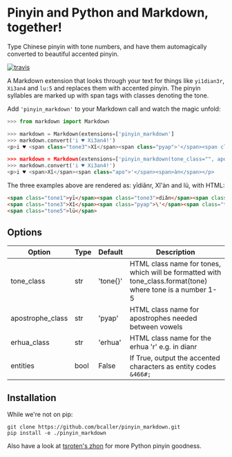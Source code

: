 # Pinyin and Python and Markdown, together!

Type Chinese pinyin with tone numbers, and have them automagically converted to beautiful accented pinyin.

[![travis](https://travis-ci.org/bcaller/pinyin_markdown.svg)](https://travis-ci.org/bcaller/pinyin_markdown)

A Markdown extension that looks through your text for things like `yi1dian3r`, `Xi3an4` and `lu:5` and replaces
them with accented pinyin. The pinyin syllables are marked up with span tags with classes denoting
the tone.

Add `'pinyin_markdown'` to your Markdown call and watch the magic unfold:

```python
>>> from markdown import Markdown

>>> markdown = Markdown(extensions=['pinyin_markdown']
>>> markdown.convert('i ♥ Xi3an4!')
<p>i ♥ <span class="tone3">Xǐ</span><span class="pyap">'</span><span class="tone4">àn</span></p>

>>> markdown = Markdown(extensions=['pinyin_markdown(tone_class="", apostrophe_class="apo")']
>>> markdown.convert('i ♥ Xi3an4!')
<p>i ♥ <span>Xǐ</span><span class="apo">'</span><span>àn</span></p>
```

The three examples above are rendered as:  yīdiǎnr, Xǐ'àn and lü, with HTML:

```html
<span class="tone1">yī</span><span class="tone3">diǎn</span><span class="erhua">r</span>
<span class="tone3">Xǐ</span><span class="pyap">\'</span><span class="tone4">àn</span>
<span class="tone5">lü</span>
```

## Options
| Option    | Type | Default |Description |
|-----------|------|---------|------------|
| tone_class | str | 'tone{}' | HTML class name for tones, which will be formatted with tone_class.format(tone) where tone is a number 1-5|
| apostrophe_class | str | 'pyap' | HTML class name for apostrophes needed between vowels |
| erhua_class | str | 'erhua' | HTML class name for the erhua 'r' e.g. in dianr |
| entities | bool | False | If True, output the accented characters as entity codes `&466#;` |


## Installation
While we're not on pip:

```
git clone https://github.com/bcaller/pinyin_markdown.git
pip install -e ./pinyin_markdown
```

Also have a look at [tsroten's zhon](https://github.com/tsroten/zhon) for more Python pinyin goodness.

